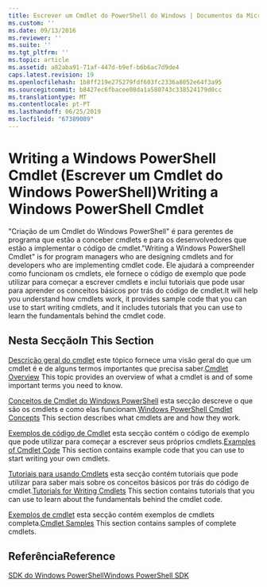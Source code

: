```yaml
---
title: Escrever um Cmdlet do PowerShell do Windows | Documentos da Microsoft
ms.custom: ''
ms.date: 09/13/2016
ms.reviewer: ''
ms.suite: ''
ms.tgt_pltfrm: ''
ms.topic: article
ms.assetid: a82aba91-71af-447d-b9ef-b6b6ac7d9de4
caps.latest.revision: 19
ms.openlocfilehash: 1b8ff219e275279fdf603fc2336a8052e64f3a95
ms.sourcegitcommit: b8427ec6fbacee08da1a580743c338524179d0cc
ms.translationtype: MT
ms.contentlocale: pt-PT
ms.lasthandoff: 06/25/2019
ms.locfileid: "67389089"
---
```

# <a name="writing-a-windows-powershell-cmdlet"></a><span data-ttu-id="a3c09-102">Writing a Windows PowerShell Cmdlet (Escrever um Cmdlet do Windows PowerShell)</span><span class="sxs-lookup"><span data-stu-id="a3c09-102">Writing a Windows PowerShell Cmdlet</span></span>

<span data-ttu-id="a3c09-103">"Criação de um Cmdlet do Windows PowerShell" é para gerentes de programa que estão a conceber cmdlets e para os desenvolvedores que estão a implementar o código de cmdlet.</span><span class="sxs-lookup"><span data-stu-id="a3c09-103">"Writing a Windows PowerShell Cmdlet" is for program managers who are designing cmdlets and for developers who are implementing cmdlet code.</span></span> <span data-ttu-id="a3c09-104">Ele ajudará a compreender como funcionam os cmdlets, ele fornece o código de exemplo que pode utilizar para começar a escrever cmdlets e inclui tutoriais que pode usar para aprender os conceitos básicos por trás do código de cmdlet.</span><span class="sxs-lookup"><span data-stu-id="a3c09-104">It will help you understand how cmdlets work, it provides sample code that you can use to start writing cmdlets, and it includes tutorials that you can use to learn the fundamentals behind the cmdlet code.</span></span>

## <a name="in-this-section"></a><span data-ttu-id="a3c09-105">Nesta Secção</span><span class="sxs-lookup"><span data-stu-id="a3c09-105">In This Section</span></span>

<span data-ttu-id="a3c09-106">[Descrição geral do cmdlet](./cmdlet-overview.md) este tópico fornece uma visão geral do que um cmdlet é e de alguns termos importantes que precisa saber.</span><span class="sxs-lookup"><span data-stu-id="a3c09-106">[Cmdlet Overview](./cmdlet-overview.md) This topic provides an overview of what a cmdlet is and of some important terms you need to know.</span></span>

<span data-ttu-id="a3c09-107">[Conceitos de Cmdlet do Windows PowerShell](./windows-powershell-cmdlet-concepts.md) esta secção descreve o que são os cmdlets e como elas funcionam.</span><span class="sxs-lookup"><span data-stu-id="a3c09-107">[Windows PowerShell Cmdlet Concepts](./windows-powershell-cmdlet-concepts.md) This section describes what cmdlets are and how they work.</span></span>

<span data-ttu-id="a3c09-108">[Exemplos de código de Cmdlet](./examples-of-cmdlet-code.md) esta secção contém o código de exemplo que pode utilizar para começar a escrever seus próprios cmdlets.</span><span class="sxs-lookup"><span data-stu-id="a3c09-108">[Examples of Cmdlet Code](./examples-of-cmdlet-code.md) This section contains example code that you can use to start writing your own cmdlets.</span></span>

<span data-ttu-id="a3c09-109">[Tutoriais para usando Cmdlets](./tutorials-for-writing-cmdlets.md) esta secção contém tutoriais que pode utilizar para saber mais sobre os conceitos básicos por trás do código de cmdlet.</span><span class="sxs-lookup"><span data-stu-id="a3c09-109">[Tutorials for Writing Cmdlets](./tutorials-for-writing-cmdlets.md) This section contains tutorials that you can use to learn about the fundamentals behind the cmdlet code.</span></span>

<span data-ttu-id="a3c09-110">[Exemplos de cmdlet](./cmdlet-samples.md) esta secção contém exemplos de cmdlets completa.</span><span class="sxs-lookup"><span data-stu-id="a3c09-110">[Cmdlet Samples](./cmdlet-samples.md) This section contains samples of complete cmdlets.</span></span>

## <a name="reference"></a><span data-ttu-id="a3c09-111">Referência</span><span class="sxs-lookup"><span data-stu-id="a3c09-111">Reference</span></span>

[<span data-ttu-id="a3c09-112">SDK do Windows PowerShell</span><span class="sxs-lookup"><span data-stu-id="a3c09-112">Windows PowerShell SDK</span></span>](../windows-powershell-reference.md)

